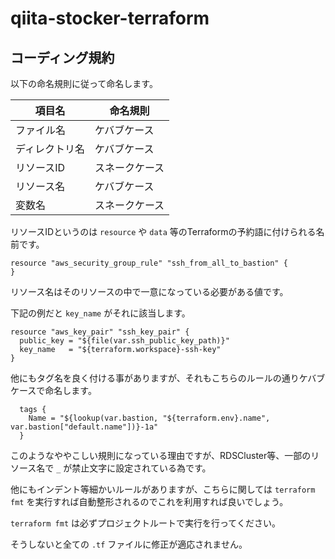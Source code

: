 # qiita-stocker-terraform

## コーディング規約

以下の命名規則に従って命名します。

| 項目名         | 命名規則       |
|----------------|----------------|
| ファイル名     | ケバブケース   |
| ディレクトリ名 | ケバブケース   |
| リソースID     | スネークケース |
| リソース名     | ケバブケース   |
| 変数名         | スネークケース |

リソースIDというのは `resource` や `data` 等のTerraformの予約語に付けられる名前です。

```hcl
resource "aws_security_group_rule" "ssh_from_all_to_bastion" {
}
```

リソース名はそのリソースの中で一意になっている必要がある値です。

下記の例だと `key_name` がそれに該当します。

```hcl
resource "aws_key_pair" "ssh_key_pair" {
  public_key = "${file(var.ssh_public_key_path)}"
  key_name   = "${terraform.workspace}-ssh-key"
}
```

他にもタグ名を良く付ける事がありますが、それもこちらのルールの通りケバブケースで命名します。

```
  tags {
    Name = "${lookup(var.bastion, "${terraform.env}.name", var.bastion["default.name"])}-1a"
  }
```

このようなややこしい規則になっている理由ですが、RDSCluster等、一部のリソース名で `_` が禁止文字に設定されている為です。

他にもインデント等細かいルールがありますが、こちらに関しては `terraform fmt` を実行すれば自動整形されるのでこれを利用すれば良いでしょう。

`terraform fmt` は必ずプロジェクトルートで実行を行ってください。

そうしないと全ての `.tf` ファイルに修正が適応されません。
